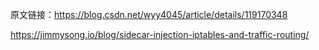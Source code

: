 原文链接：https://blog.csdn.net/wyy4045/article/details/119170348

https://jimmysong.io/blog/sidecar-injection-iptables-and-traffic-routing/